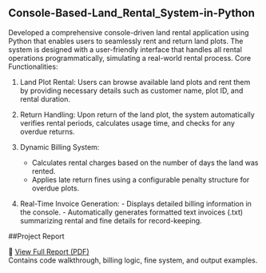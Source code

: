 ## Console-Based-Land_Rental_System-in-Python
Developed a comprehensive console-driven land rental application using Python that enables users to seamlessly rent and return land plots. The system is designed with a user-friendly interface that handles all rental operations programmatically, simulating a real-world rental process.
Core Functionalities:
1) Land Plot Rental: Users can browse available land plots and rent them by providing necessary details such as customer name, plot ID, and rental duration.

2) Return Handling: Upon return of the land plot, the system automatically verifies rental periods, calculates usage time, and checks for any overdue returns.

 3) Dynamic Billing System:
    - Calculates rental charges based on the number of days the land was rented.
    - Applies late return fines using a configurable penalty structure for overdue plots.
     
  4) Real-Time Invoice Generation:
    - Displays detailed billing information in the console.
    - Automatically generates formatted text invoices (.txt) summarizing rental and fine details for record-keeping.
     
##Project Report

📄 [View Full Report (PDF)](./Documentation/Land_Rental_Report_SujalParajuli.pdf)  
Contains code walkthrough, billing logic, fine system, and output examples.
